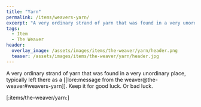 ```yaml
---
title: "Yarn"
permalink: /items/weavers-yarn/
excerpt: "A very ordinary strand of yarn that was found in a very unordinary place, typically left there as a [message from the weaver](/lore/the-weaver#weavers-yarn)."
tags:
  - Item
  - The Weaver
header:
  overlay_image: /assets/images/items/the-weaver/yarn/header.png
  teaser: /assets/images/items/the-weaver/yarn/header.jpg
---
```


A very ordinary strand of yarn that was found in a very unordinary place, typically left there as a [[lore:message from the weaver@the-weaver#weavers-yarn]]. Keep it for good luck. Or bad luck.

[:items/the-weaver/yarn:]
